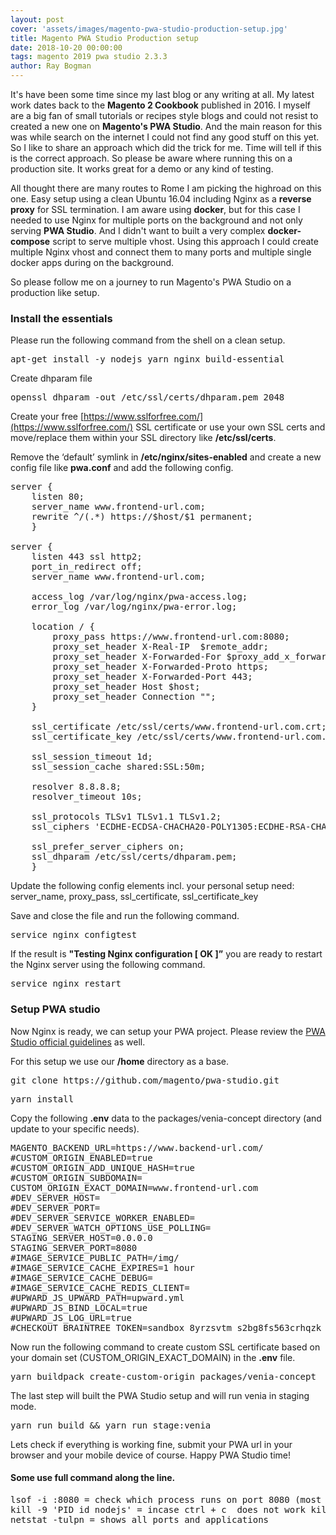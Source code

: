 ```yaml
---
layout: post
cover: 'assets/images/magento-pwa-studio-production-setup.jpg'
title: Magento PWA Studio Production setup
date: 2018-10-20 00:00:00
tags: magento 2019 pwa studio 2.3.3
author: Ray Bogman
---
```


It's have been some time since my last blog or any writing at all. My latest work dates back to the **Magento 2 Cookbook** published in 2016. I myself are a big fan of small tutorials or recipes style blogs and could not resist to created a new one on **Magento's PWA Studio**. And the main reason for this was while search on the internet I could not find any good stuff on this yet. So I like to share an approach which did the trick for me. Time will tell if this is the correct approach. So please be aware where running this on a production site. It works great for a demo or any kind of testing.

All thought there are many routes to Rome I am picking the highroad on this one. Easy setup using a clean Ubuntu 16.04 including Nginx as a **reverse proxy** for SSL termination. I am aware using **docker**, but for this case I needed to use Nginx for multiple ports on the background and not only serving **PWA Studio**. And I didn't want to built a very complex **docker-compose** script to serve multiple vhost. Using this approach I could create multiple Nginx vhost and connect them to many ports and multiple single docker apps during on the background.

So please follow me on a journey to run Magento's PWA Studio on a production like setup.

### Install the essentials
Please run the following command from the shell on a clean setup.
<pre>
apt-get install -y nodejs yarn nginx build-essential
</pre>

Create dhparam file
<pre>
openssl dhparam -out /etc/ssl/certs/dhparam.pem 2048
</pre>

Create your free [https://www.sslforfree.com/](https://www.sslforfree.com/) SSL certificate or use your own SSL certs and move/replace them within your SSL directory like **/etc/ssl/certs**.

Remove the ‘default’ symlink in **/etc/nginx/sites-enabled** and create a new config file like **pwa.conf**
and add the following config.  

<pre>
server {
    listen 80;
    server_name www.frontend-url.com;
    rewrite ^/(.*) https://$host/$1 permanent;
    }

server {
    listen 443 ssl http2;
    port_in_redirect off;
    server_name www.frontend-url.com;

    access_log /var/log/nginx/pwa-access.log;
    error_log /var/log/nginx/pwa-error.log;

    location / {
        proxy_pass https://www.frontend-url.com:8080;
        proxy_set_header X-Real-IP  $remote_addr;
        proxy_set_header X-Forwarded-For $proxy_add_x_forwarded_for;
        proxy_set_header X-Forwarded-Proto https;
        proxy_set_header X-Forwarded-Port 443;
        proxy_set_header Host $host;
        proxy_set_header Connection "";
    }

    ssl_certificate /etc/ssl/certs/www.frontend-url.com.crt;
    ssl_certificate_key /etc/ssl/certs/www.frontend-url.com.key;

    ssl_session_timeout 1d;
    ssl_session_cache shared:SSL:50m;

    resolver 8.8.8.8;
    resolver_timeout 10s;

    ssl_protocols TLSv1 TLSv1.1 TLSv1.2;
    ssl_ciphers 'ECDHE-ECDSA-CHACHA20-POLY1305:ECDHE-RSA-CHACHA20-POLY1305:ECDHE-ECDSA-AES128-GCM-SHA256:ECDHE-RSA-AES128-GCM-SHA256:ECDHE-ECDSA-AES256-GCM-SHA384:ECDHE-RSA-AES256-GCM-SHA384:DHE-RSA-AES128-GCM-SHA256:DHE-RSA-AES256-GCM-SHA384:!DSS';

    ssl_prefer_server_ciphers on;
    ssl_dhparam /etc/ssl/certs/dhparam.pem;
    }
</pre>

Update the following config elements incl. your personal setup need: server_name, proxy_pass, ssl_certificate, ssl_certificate_key

Save and close the file and run the following command.

<pre>
service nginx configtest
</pre>

If the result is **"Testing Nginx configuration [ OK ]”** you are ready to restart the Nginx server using the following command.

<pre>
service nginx restart
</pre>

### Setup PWA studio

Now Nginx is ready, we can setup your PWA project. Please review the [PWA Studio official guidelines](https://magento.github.io/pwa-studio/venia-pwa-concept/setup/) as well.

For this setup we use our **/home** directory as a base.
<pre>
git clone https://github.com/magento/pwa-studio.git
</pre>

<pre>
yarn install
</pre>

Copy the following **.env** data to the packages/venia-concept directory (and update to your specific needs).
<pre>
MAGENTO_BACKEND_URL=https://www.backend-url.com/
#CUSTOM_ORIGIN_ENABLED=true
#CUSTOM_ORIGIN_ADD_UNIQUE_HASH=true
#CUSTOM_ORIGIN_SUBDOMAIN=
CUSTOM_ORIGIN_EXACT_DOMAIN=www.frontend-url.com
#DEV_SERVER_HOST=
#DEV_SERVER_PORT=
#DEV_SERVER_SERVICE_WORKER_ENABLED=
#DEV_SERVER_WATCH_OPTIONS_USE_POLLING=
STAGING_SERVER_HOST=0.0.0.0
STAGING_SERVER_PORT=8080
#IMAGE_SERVICE_PUBLIC_PATH=/img/
#IMAGE_SERVICE_CACHE_EXPIRES=1 hour
#IMAGE_SERVICE_CACHE_DEBUG=
#IMAGE_SERVICE_CACHE_REDIS_CLIENT=
#UPWARD_JS_UPWARD_PATH=upward.yml
#UPWARD_JS_BIND_LOCAL=true
#UPWARD_JS_LOG_URL=true
#CHECKOUT_BRAINTREE_TOKEN=sandbox_8yrzsvtm_s2bg8fs563crhqzk
</pre>

Now run the following command to create custom SSL certificate based on your domain set (CUSTOM_ORIGIN_EXACT_DOMAIN)  in the **.env** file.
<pre>
yarn buildpack create-custom-origin packages/venia-concept
</pre>

The last step will built the PWA Studio setup and will run venia in staging mode.
<pre>
yarn run build && yarn run stage:venia
</pre>

Lets check if everything is working fine, submit your PWA url in your browser and your mobile device of course.
Happy PWA Studio time!

#### Some use full command along the line.
<pre>
lsof -i :8080 = check which process runs on port 8080 (most likely nodejs in this case. The PID id may be need to kill the process)
kill -9 'PID id nodejs' = incase ctrl + c  does not work killing nodejs
netstat -tulpn = shows all ports and applications
</pre>
